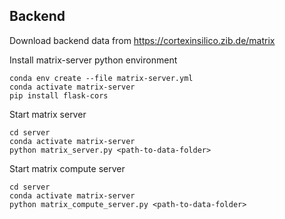 ## Backend
Download backend data from https://cortexinsilico.zib.de/matrix

Install matrix-server python environment
```
conda env create --file matrix-server.yml
conda activate matrix-server
pip install flask-cors
```

Start matrix server
```
cd server
conda activate matrix-server
python matrix_server.py <path-to-data-folder>
```

Start matrix compute server
```
cd server
conda activate matrix-server
python matrix_compute_server.py <path-to-data-folder>
```